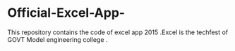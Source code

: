 # Official-Excel-App-
This repository contains the code of excel app 2015 .Excel is the techfest of GOVT Model engineering college .

